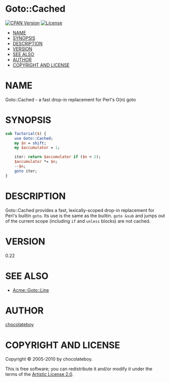 # Goto::Cached

[![CPAN Version](https://badge.fury.io/pl/Goto-Cached.svg)](http://badge.fury.io/pl/Goto-Cached)
[![License](https://img.shields.io/badge/license-artistic-blue.svg)](https://github.com/chocolateboy/Goto-Cached/blob/master/LICENSE.md)

<!-- START doctoc generated TOC please keep comment here to allow auto update -->
<!-- DON'T EDIT THIS SECTION, INSTEAD RE-RUN doctoc TO UPDATE -->

- [NAME](#name)
- [SYNOPSIS](#synopsis)
- [DESCRIPTION](#description)
- [VERSION](#version)
- [SEE ALSO](#see-also)
- [AUTHOR](#author)
- [COPYRIGHT AND LICENSE](#copyright-and-license)

<!-- END doctoc generated TOC please keep comment here to allow auto update -->

# NAME

Goto::Cached - a fast drop-in replacement for Perl's O(n) goto

# SYNOPSIS

```perl
sub factorial($) {
    use Goto::Cached;
    my $n = shift;
    my $accumulator = 1;

    iter: return $accumulator if ($n < 2);
    $accumulator *= $n;
    --$n;
    goto iter;
}
```

# DESCRIPTION

Goto::Cached provides a fast, lexically-scoped drop-in replacement for Perl's
builtin `goto`. Its use is the same as the builtin. `goto &sub` and jumps out
of the current scope (including `if` and `unless` blocks) are not cached.

# VERSION

0.22

# SEE ALSO

* [Acme::Goto::Line](https://metacpan.org/pod/Acme::Goto::Line)

# AUTHOR

[chocolateboy](mailto:chocolate@cpan.org)

# COPYRIGHT AND LICENSE

Copyright © 2005-2010 by chocolateboy.

This is free software; you can redistribute it and/or modify it under the terms of the
[Artistic License 2.0](http://www.opensource.org/licenses/artistic-license-2.0.php).
